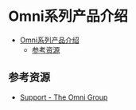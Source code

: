 # Omni系列产品介绍

<!--ts-->
* [Omni系列产品介绍](#omni系列产品介绍)
   * [参考资源](#参考资源)

<!-- Created by https://github.com/ekalinin/github-markdown-toc -->
<!-- Added by: runner, at: Sat Jul 16 09:36:01 UTC 2022 -->

<!--te-->

## 参考资源

- [Support - The Omni Group](https://support.omnigroup.com/manuals/)